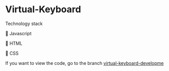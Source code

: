 # Virtual-Keyboard

Technology stack

🔧 Javascript

🔧 HTML

🔧 CSS



If you want to view the code, go to the branch [ virtual-keyboard-developme](https://github.com/AlexKravchenko1605/RSS-Virtual-Keyboard/tree/virtual-keyboard-development)

